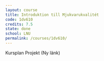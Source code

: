 ```yaml
---
layout: course
title: Introduktion till Mjukvarukvalitét
code: 1dv610
credits: 7.5
state: done
school: LNU
permalink: /courses/1dv610/
---
```


Kursplan
Projekt (Ny länk)